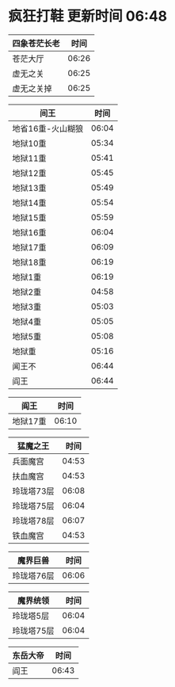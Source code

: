 # 疯狂打鞋 更新时间 06:48

| 四象苍茫长老   | 时间    |
|--------|-------|
| 苍茫大厅 | 06:26 |
| 虚无之关 | 06:25 |
| 虚无之关掉 | 06:25 |

| 间王   | 时间    |
|--------|-------|
| 地省16重-火山糊狼 | 06:04 |
| 地狱10重 | 05:34 |
| 地狱11重 | 05:41 |
| 地狱12重 | 05:45 |
| 地狱13重 | 05:49 |
| 地狱14重 | 05:54 |
| 地狱15重 | 05:59 |
| 地狱16重 | 06:04 |
| 地狱17重 | 06:09 |
| 地狱18重 | 06:19 |
| 地狱1重 | 06:19 |
| 地狱2重 | 04:58 |
| 地狱3重 | 05:03 |
| 地狱4重 | 05:05 |
| 地狱5重 | 05:08 |
| 地狱重 | 05:16 |
| 闻王不 | 06:44 |
| 阎王 | 06:44 |

| 阎王   | 时间    |
|--------|-------|
| 地狱17重 | 06:10 |

| 猛魔之王   | 时间    |
|--------|-------|
| 兵面魔宫 | 04:53 |
| 扶血魔宫 | 04:53 |
| 玲珑塔73层 | 06:08 |
| 玲珑塔75层 | 06:04 |
| 玲珑塔78层 | 06:07 |
| 铁血魔宫 | 04:53 |

| 魔界巨兽   | 时间    |
|--------|-------|
| 玲珑塔76层 | 06:06 |

| 魔界统领   | 时间    |
|--------|-------|
| 玲珑塔5层 | 06:04 |
| 玲珑塔75层 | 06:04 |

| 东岳大帝   | 时间    |
|--------|-------|
| 阎王 | 06:43 |